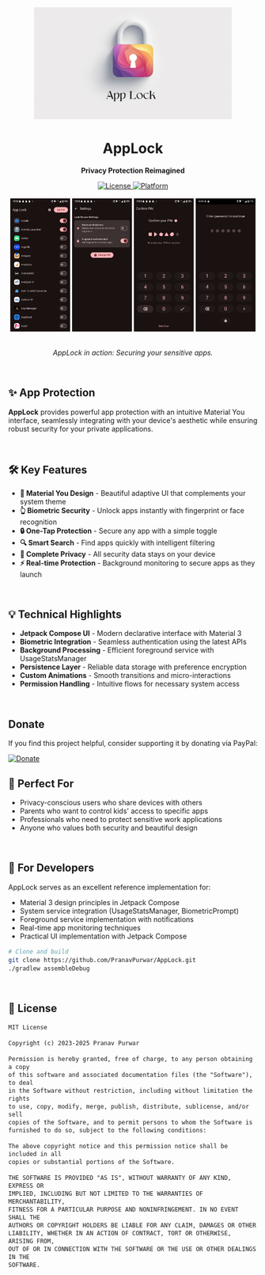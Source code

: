 <!--suppress HtmlDeprecatedAttribute -->
<div align="center">
  <img src="fastlane/metadata/android/en-US/images/featureGraphic.png" alt="AppLock" width="400" />
</div>

<h1 align="center"><b>AppLock</b></h1>
<p align="center"><b>Privacy Protection Reimagined</b></p>

<div align="center">
  <a href="https://opensource.org/licenses/MIT">
    <img src="https://img.shields.io/badge/License-MIT-blue.svg" alt="License">
  </a>
  <a href="#">
    <img src="https://img.shields.io/badge/Platform-Android-brightgreen.svg" alt="Platform">
  </a>
</div>

<br>

<div align="center">
  <img src="screenshots/0.webp" width="24%" alt="Screenshot 1"/>
  <img src="screenshots/1.webp" width="24%" alt="Screenshot 2"/>
  <img src="screenshots/2.webp" width="24%" alt="Screenshot 3"/>
  <img src="screenshots/3.webp" width="24%" alt="Screenshot 4"/>
</div>

<br>
<p align="center"><em>AppLock in action: Securing your sensitive apps.</em></p>
<br>

## ✨ App Protection

**AppLock** provides powerful app protection with an intuitive Material You interface, seamlessly
integrating with your device's aesthetic while ensuring robust security for your private
applications.

<br>

## 🛠️ Key Features

- **🎨 Material You Design** - Beautiful adaptive UI that complements your system theme
- **👆 Biometric Security** - Unlock apps instantly with fingerprint or face recognition
- **🔒 One-Tap Protection** - Secure any app with a simple toggle
- **🔍 Smart Search** - Find apps quickly with intelligent filtering
- **🔐 Complete Privacy** - All security data stays on your device
- **⚡ Real-time Protection** - Background monitoring to secure apps as they launch

<br>

## 💡 Technical Highlights

- **Jetpack Compose UI** - Modern declarative interface with Material 3
- **Biometric Integration** - Seamless authentication using the latest APIs
- **Background Processing** - Efficient foreground service with UsageStatsManager
- **Persistence Layer** - Reliable data storage with preference encryption
- **Custom Animations** - Smooth transitions and micro-interactions
- **Permission Handling** - Intuitive flows for necessary system access

<br>

## Donate

If you find this project helpful, consider supporting it by donating via PayPal:


[![Donate](https://img.shields.io/badge/Donate-PayPal-blue.svg)](https://paypal.me/pranavpurwar)

## 📱 Perfect For

- Privacy-conscious users who share devices with others
- Parents who want to control kids' access to specific apps
- Professionals who need to protect sensitive work applications
- Anyone who values both security and beautiful design

<br>

## 🔨 For Developers

AppLock serves as an excellent reference implementation for:

- Material 3 design principles in Jetpack Compose
- System service integration (UsageStatsManager, BiometricPrompt)
- Foreground service implementation with notifications
- Real-time app monitoring techniques
- Practical UI implementation with Jetpack Compose

```bash
# Clone and build
git clone https://github.com/PranavPurwar/AppLock.git
./gradlew assembleDebug
```

<br>

## 📄 License

```
MIT License

Copyright (c) 2023-2025 Pranav Purwar

Permission is hereby granted, free of charge, to any person obtaining a copy
of this software and associated documentation files (the "Software"), to deal
in the Software without restriction, including without limitation the rights
to use, copy, modify, merge, publish, distribute, sublicense, and/or sell
copies of the Software, and to permit persons to whom the Software is
furnished to do so, subject to the following conditions:

The above copyright notice and this permission notice shall be included in all
copies or substantial portions of the Software.

THE SOFTWARE IS PROVIDED "AS IS", WITHOUT WARRANTY OF ANY KIND, EXPRESS OR
IMPLIED, INCLUDING BUT NOT LIMITED TO THE WARRANTIES OF MERCHANTABILITY,
FITNESS FOR A PARTICULAR PURPOSE AND NONINFRINGEMENT. IN NO EVENT SHALL THE
AUTHORS OR COPYRIGHT HOLDERS BE LIABLE FOR ANY CLAIM, DAMAGES OR OTHER
LIABILITY, WHETHER IN AN ACTION OF CONTRACT, TORT OR OTHERWISE, ARISING FROM,
OUT OF OR IN CONNECTION WITH THE SOFTWARE OR THE USE OR OTHER DEALINGS IN THE
SOFTWARE.
```
